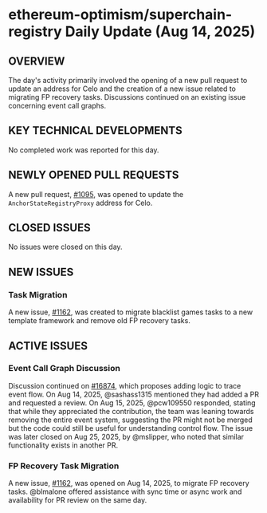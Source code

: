 # ethereum-optimism/superchain-registry Daily Update (Aug 14, 2025)
## OVERVIEW 
The day's activity primarily involved the opening of a new pull request to update an address for Celo and the creation of a new issue related to migrating FP recovery tasks. Discussions continued on an existing issue concerning event call graphs.

## KEY TECHNICAL DEVELOPMENTS
No completed work was reported for this day.

## NEWLY OPENED PULL REQUESTS
A new pull request, [#1095](https://github.com/ethereum-optimism/superchain-registry/pull/1095), was opened to update the `AnchorStateRegistryProxy` address for Celo.

## CLOSED ISSUES
No issues were closed on this day.

## NEW ISSUES
### Task Migration
A new issue, [#1162](https://github.com/ethereum-optimism/superchain-registry/issues/1162), was created to migrate blacklist games tasks to a new template framework and remove old FP recovery tasks.

## ACTIVE ISSUES
### Event Call Graph Discussion
Discussion continued on [#16874](https://github.com/ethereum-optimism/superchain-registry/issues/16874), which proposes adding logic to trace event flow. On Aug 14, 2025, @sashass1315 mentioned they had added a PR and requested a review. On Aug 15, 2025, @pcw109550 responded, stating that while they appreciated the contribution, the team was leaning towards removing the entire event system, suggesting the PR might not be merged but the code could still be useful for understanding control flow. The issue was later closed on Aug 25, 2025, by @mslipper, who noted that similar functionality exists in another PR.

### FP Recovery Task Migration
A new issue, [#1162](https://github.com/ethereum-optimism/superchain-registry/issues/1162), was opened on Aug 14, 2025, to migrate FP recovery tasks. @blmalone offered assistance with sync time or async work and availability for PR review on the same day.
